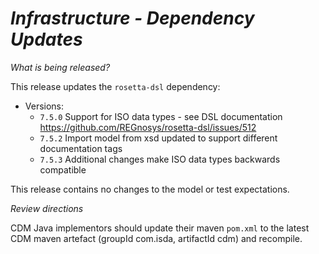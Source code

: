 # *Infrastructure - Dependency Updates*

_What is being released?_

This release updates the `rosetta-dsl` dependency:

- Versions:
    - `7.5.0` Support for ISO data types - see DSL documentation https://github.com/REGnosys/rosetta-dsl/issues/512 
    - `7.5.2` Import model from xsd updated to support different documentation tags
    - `7.5.3` Additional changes make ISO data types backwards compatible

This release contains no changes to the model or test expectations.

_Review directions_

CDM Java implementors should update their maven `pom.xml` to the latest CDM maven artefact (groupId com.isda, artifactId cdm) and recompile.
